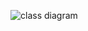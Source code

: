 ![class diagram](https://github.com/MikaelTornwall/ot-harjoitustyo/blob/master/documentation/analytica_class.png?raw=true)
